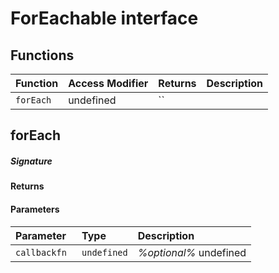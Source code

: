 # ForEachable<T> interface









## Functions

| Function	   | Access Modifier | Returns	| Description|
|:-------------|:----|:-------|:-----------|
|`forEach `     | undefined | `` |  |



## forEach



##### Signature

#### Returns

#### Parameters


| Parameter	   | Type    | Description |
|:-------------|:---------------|:------------|
| `callbackfn `    | `undefined` | _%optional%_ undefined |

